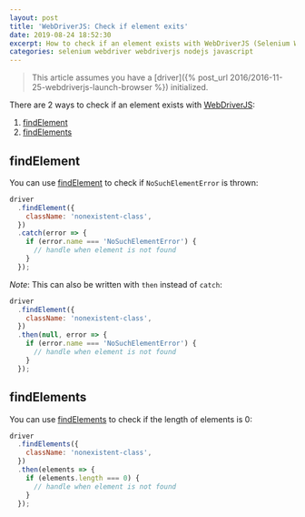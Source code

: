 ```yaml
---
layout: post
title: 'WebDriverJS: Check if element exits'
date: 2019-08-24 18:52:30
excerpt: How to check if an element exists with WebDriverJS (Selenium Webdriver for Node.js).
categories: selenium webdriver webdriverjs nodejs javascript
---
```


> This article assumes you have a [driver]({% post_url 2016/2016-11-25-webdriverjs-launch-browser %}) initialized.

There are 2 ways to check if an element exists with [WebDriverJS](https://github.com/SeleniumHQ/selenium/wiki/WebDriverJs):

1. [findElement](#findelement)
2. [findElements](#findelements)

## findElement

You can use [findElement](https://seleniumhq.github.io/selenium/docs/api/javascript/module/selenium-webdriver/chrome_exports_Driver.html#findElement) to check if `NoSuchElementError` is thrown:

```js
driver
  .findElement({
    className: 'nonexistent-class',
  })
  .catch(error => {
    if (error.name === 'NoSuchElementError') {
      // handle when element is not found
    }
  });
```

_Note_: This can also be written with `then` instead of `catch`:

```js
driver
  .findElement({
    className: 'nonexistent-class',
  })
  .then(null, error => {
    if (error.name === 'NoSuchElementError') {
      // handle when element is not found
    }
  });
```

## findElements

You can use [findElements](https://seleniumhq.github.io/selenium/docs/api/javascript/module/selenium-webdriver/chrome_exports_Driver.html#findElements) to check if the length of elements is 0:

```js
driver
  .findElements({
    className: 'nonexistent-class',
  })
  .then(elements => {
    if (elements.length === 0) {
      // handle when element is not found
    }
  });
```
